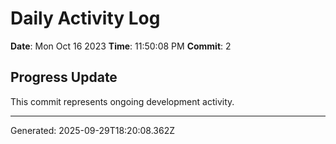 # Daily Activity Log

**Date**: Mon Oct 16 2023
**Time**: 11:50:08 PM
**Commit**: 2

## Progress Update

This commit represents ongoing development activity.

---
Generated: 2025-09-29T18:20:08.362Z
